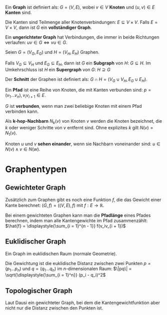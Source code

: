 Ein **Graph** ist definiert als: $G = (V, E)$, wobei $v \in V$ **Knoten** und $(u, v) \in E$ **Kanten** sind.

Die Kanten sind Teilmenge aller Knotenverbindungen: $E \subseteq V \times V$. Falls $E = V \times V$, dann ist $G$ ein **vollständiger Graph**.

Ein **ungerichteter Graph** hat Verbindungen, die immer in beide Richtungen verlaufen: $uv \in G \Leftrightarrow vu \in G$.

Seien $G = (V_G, E_G)$ und $H = (V_H, E_H)$ Graphen.

Falls $V_G \subseteq V_H$ und $E_G \subseteq E_H$, dann ist $G$ ein **Subgraph** von $H$: $G \subseteq H$. Im Umkehrschluss ist $H$ ein **Supergraph** von $G$: $H \supseteq G$

Der **Schnitt** der Graphen ist definiert als: $G \cap H = (V_G \cup V_H, E_G \cup E_H)$.

Ein **Pfad** ist eine Reihe von Knoten, die mit Kanten verbunden sind: $p = (v_1 ... v_n), v_iv_{i+1} \in E$.

$G$ ist **verbunden**, wenn man zwei beliebige Knoten mit einem Pfad verbinden kann.

Als **k-hop-Nachbarn** $N_k(v)$ von Knoten $v$ werden die Knoten bezeichnet, die $k$ oder weniger Schritte von $v$ entfernt sind. Ohne explizites $k$ gilt $N(v) = N_1(v)$.

Knoten $u$ und $v$ **sehen einander**, wenn sie Nachbarn voneinander sind: $u \in N(v) \wedge v \in N(w)$.


# Graphentypen

## Gewichteter Graph

Zusätzlich zum Graphen gibt es noch eine Funktion $f$, die das Gewicht einer Kante berechnet: $(G, f) = ((V, E), f)$ mit $f: E \rightarrow \mathbb{R}$.

Bei einem gewichteten Graphen kann man die **Pfadlänge** eines Pfades berechnen, indem man alle Kantengewichte im Pfad zusammenzählt: $\hat{f} = \displaystyle{\sum_{i = 1}^{n - 1}} f(v_iv_{i + 1})$

## Euklidischer Graph

Ein Graph im euklidischen Raum (normale Geometrie).

Die Gewichtung ist die euklidische Distanz zwischen zwei Punkten $p = (p_1 ... p_n)$ und $q = (q_1 ... q_n)$ im $n$-dimensionalen Raum: $\|pq\| = \sqrt{\displaystyle{\sum_{i = 1}^n}} (p_i - q_i)^2$

## Topologischer Graph

Laut Dausi ein gewichteter Graph, bei dem die Kantengewichtfunktion aber nicht nur die Distanz zwischen den Punkten ist.
